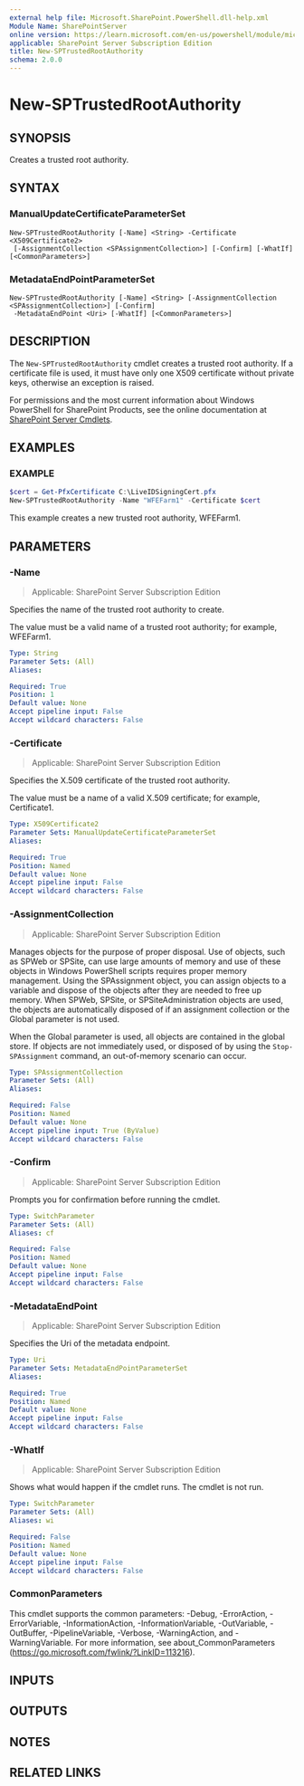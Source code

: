 ```yaml
---
external help file: Microsoft.SharePoint.PowerShell.dll-help.xml
Module Name: SharePointServer
online version: https://learn.microsoft.com/en-us/powershell/module/microsoft.sharepoint.powershell/new-sptrustedrootauthority
applicable: SharePoint Server Subscription Edition
title: New-SPTrustedRootAuthority
schema: 2.0.0
---
```


# New-SPTrustedRootAuthority

## SYNOPSIS
Creates a trusted root authority.

## SYNTAX

### ManualUpdateCertificateParameterSet
```
New-SPTrustedRootAuthority [-Name] <String> -Certificate <X509Certificate2>
 [-AssignmentCollection <SPAssignmentCollection>] [-Confirm] [-WhatIf] [<CommonParameters>]
```

### MetadataEndPointParameterSet
```
New-SPTrustedRootAuthority [-Name] <String> [-AssignmentCollection <SPAssignmentCollection>] [-Confirm]
 -MetadataEndPoint <Uri> [-WhatIf] [<CommonParameters>]
```

## DESCRIPTION
The `New-SPTrustedRootAuthority` cmdlet creates a trusted root authority.
If a certificate file is used, it must have only one X509 certificate without private keys, otherwise an exception is raised.

For permissions and the most current information about Windows PowerShell for SharePoint Products, see the online documentation at [SharePoint Server Cmdlets](https://learn.microsoft.com/powershell/sharepoint/sharepoint-server/sharepoint-server-cmdlets).

## EXAMPLES

### EXAMPLE
```powershell
$cert = Get-PfxCertificate C:\LiveIDSigningCert.pfx
New-SPTrustedRootAuthority -Name "WFEFarm1" -Certificate $cert
```

This example creates a new trusted root authority, WFEFarm1.

## PARAMETERS

### -Name

> Applicable: SharePoint Server Subscription Edition

Specifies the name of the trusted root authority to create.

The value must be a valid name of a trusted root authority; for example, WFEFarm1.

```yaml
Type: String
Parameter Sets: (All)
Aliases:

Required: True
Position: 1
Default value: None
Accept pipeline input: False
Accept wildcard characters: False
```

### -Certificate

> Applicable: SharePoint Server Subscription Edition

Specifies the X.509 certificate of the trusted root authority.

The value must be a name of a valid X.509 certificate; for example, Certificate1.

```yaml
Type: X509Certificate2
Parameter Sets: ManualUpdateCertificateParameterSet
Aliases:

Required: True
Position: Named
Default value: None
Accept pipeline input: False
Accept wildcard characters: False
```

### -AssignmentCollection

> Applicable: SharePoint Server Subscription Edition

Manages objects for the purpose of proper disposal.
Use of objects, such as SPWeb or SPSite, can use large amounts of memory and use of these objects in Windows PowerShell scripts requires proper memory management.
Using the SPAssignment object, you can assign objects to a variable and dispose of the objects after they are needed to free up memory.
When SPWeb, SPSite, or SPSiteAdministration objects are used, the objects are automatically disposed of if an assignment collection or the Global parameter is not used.

When the Global parameter is used, all objects are contained in the global store.
If objects are not immediately used, or disposed of by using the `Stop-SPAssignment` command, an out-of-memory scenario can occur.

```yaml
Type: SPAssignmentCollection
Parameter Sets: (All)
Aliases:

Required: False
Position: Named
Default value: None
Accept pipeline input: True (ByValue)
Accept wildcard characters: False
```

### -Confirm

> Applicable: SharePoint Server Subscription Edition

Prompts you for confirmation before running the cmdlet.

```yaml
Type: SwitchParameter
Parameter Sets: (All)
Aliases: cf

Required: False
Position: Named
Default value: None
Accept pipeline input: False
Accept wildcard characters: False
```

### -MetadataEndPoint

> Applicable: SharePoint Server Subscription Edition

Specifies the Uri of the metadata endpoint.

```yaml
Type: Uri
Parameter Sets: MetadataEndPointParameterSet
Aliases:

Required: True
Position: Named
Default value: None
Accept pipeline input: False
Accept wildcard characters: False
```

### -WhatIf

> Applicable: SharePoint Server Subscription Edition

Shows what would happen if the cmdlet runs.
The cmdlet is not run.

```yaml
Type: SwitchParameter
Parameter Sets: (All)
Aliases: wi

Required: False
Position: Named
Default value: None
Accept pipeline input: False
Accept wildcard characters: False
```

### CommonParameters
This cmdlet supports the common parameters: -Debug, -ErrorAction, -ErrorVariable, -InformationAction, -InformationVariable, -OutVariable, -OutBuffer, -PipelineVariable, -Verbose, -WarningAction, and -WarningVariable. For more information, see about_CommonParameters (https://go.microsoft.com/fwlink/?LinkID=113216).

## INPUTS

## OUTPUTS

## NOTES

## RELATED LINKS
